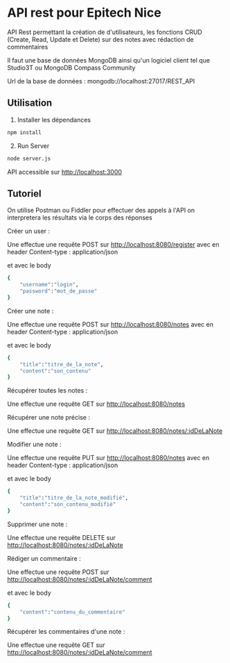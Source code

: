 # API rest pour Epitech Nice

API Rest permettant la création de d'utilisateurs, les fonctions CRUD (Create, Read, Update et Delete) sur des notes avec rédaction de commentaires

Il faut une base de données MongoDB ainsi qu'un logiciel client tel que Studio3T ou MongoDB Compass Community

Url de la base de données : mongodb://localhost:27017/REST_API
## Utilisation

1. Installer les dépendances

```bash
npm install
```

2. Run Server

```bash
node server.js
```

API accessible sur <http://localhost:3000>

## Tutoriel
On utilise Postman ou Fiddler pour effectuer des appels à  l'API
on interpretera les résultats via le corps des réponses


Créer un user : 


Une effectue une requête POST sur <http://localhost:8080/register>
avec en header Content-type : application/json

et avec le body 

```bash
{
    "username":"login",
    "password":"mot_de_passe"
}
```

Créer une note : 


Une effectue une requête POST sur <http://localhost:8080/notes>
avec en header Content-type : application/json

et avec le body 

```bash
{
    "title":"titre_de_la_note",
    "content":"son_contenu"
}
```

Récupérer toutes les notes : 


Une effectue une requête GET sur <http://localhost:8080/notes>


Récupérer une note précise : 


Une effectue une requête GET sur <http://localhost:8080/notes/:idDeLaNote>


Modifier une note : 


Une effectue une requête PUT sur <http://localhost:8080/notes>
avec en header Content-type : application/json

et avec le body 

```bash
{
    "title":"titre_de_la_note_modifié",
    "content":"son_contenu_modifié"
}
```

Supprimer une note  : 


Une effectue une requête DELETE sur <http://localhost:8080/notes/:idDeLaNote>


Rédiger un commentaire : 


Une effectue une requête POST sur <http://localhost:8080/notes/:idDeLaNote/comment>

et avec le body 

```bash
{
    "content":"contenu_du_commentaire"
}
```
Récupérer les commentaires d'une note : 


Une effectue une requête GET sur <http://localhost:8080/notes/:idDeLaNote/comment>

